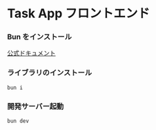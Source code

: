 # Task App フロントエンド

### Bun をインストール

[公式ドキュメント](https://bun.sh/docs/installation)

### ライブラリのインストール

```
bun i
```

### 開発サーバー起動

```
bun dev
```
